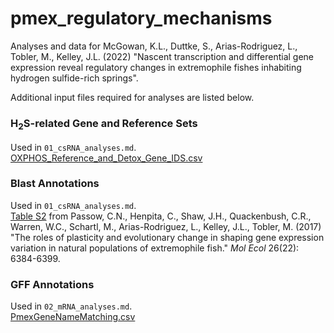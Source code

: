 # pmex_regulatory_mechanisms
Analyses and data for McGowan, K.L., Duttke, S., Arias-Rodriguez, L., Tobler, M., Kelley, J.L. (2022) "Nascent transcription and differential gene expression reveal regulatory changes in extremophile fishes inhabiting hydrogen sulfide-rich springs".

Additional input files required for analyses are listed below.

### H<sub>2</sub>S-related Gene and Reference Sets
Used in `01_csRNA_analyses.md`.<br>
[OXPHOS_Reference_and_Detox_Gene_IDS.csv](OXPHOS_Reference_and_Detox_Gene_IDS.csv)

### Blast Annotations
Used in `01_csRNA_analyses.md`.<br>
[Table S2](https://pubmed.ncbi.nlm.nih.gov/28926156/) from Passow, C.N., Henpita, C., Shaw, J.H., Quackenbush, C.R., Warren, W.C., Schartl, M., Arias-Rodriguez, L., Kelley, J.L., Tobler, M. (2017) "The roles of plasticity and evolutionary change in shaping gene expression variation in natural populations of extremophile fish." *Mol Ecol* 26(22): 6384-6399.

### GFF Annotations
Used in `02_mRNA_analyses.md`.<br>
[PmexGeneNameMatching.csv](PmexGeneNameMatching.csv)
